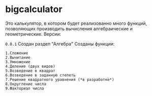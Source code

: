# bigcalculator
Это калькулятор, в котором будет реализованно много функций, позволяющих производить вычисления алгебраические и геометрические.
Версии:

```0.0.1``` 
    Создан раздел "Алгебра"
    Созданы функции:
    
    1.Сложение
    2.Вычитание
    3.Умножение
    4.Деление (двух видов)
    5.Возведение в квадрат
    6.Возведение в заданную степеть
    7.Решение квадратного уравнения (*в разработке*)
    8.Округление числа
    9.Факториал числа
